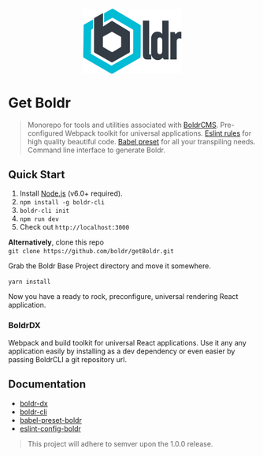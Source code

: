 <p align="center"><img src="/docs/assets/boldr-text-logo.png" width="200"></p>

# Get Boldr
> Monorepo for tools and utilities associated with [BoldrCMS](https://github.com/strues/boldr). Pre-configured Webpack toolkit for universal applications. [Eslint rules](/packages/eslint-config-boldr) for high quality beautiful code. [Babel preset](/packages/babel-preset-boldr) for all your transpiling needs. Command line interface to generate Boldr.

## Quick Start

1. Install [Node.js](https://nodejs.org/) (v6.0+ required).
2. `npm install -g boldr-cli`
3. `boldr-cli init`
4. `npm run dev`
5. Check out `http://localhost:3000`

**Alternatively**, clone this repo  
`git clone https://github.com/boldr/getBoldr.git`

Grab the Boldr Base Project directory and move it somewhere.

`yarn install`

Now you have a ready to rock, preconfigure, universal rendering React application.

### BoldrDX
Webpack and build toolkit for universal React applications. Use it any any application easily by installing as a dev dependency or even easier by passing BoldrCLI a git repository url.


## Documentation

- [boldr-dx](/docs/dx.md)  
- [boldr-cli](/docs/cli.md)  
- [babel-preset-boldr](/docs/babel.md)  
- [eslint-config-boldr](/docs/eslint.md)  


> This project will adhere to semver upon the 1.0.0 release.
